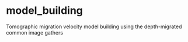 # model_building
Tomographic migration velocity model building using the depth-migrated common image gathers

